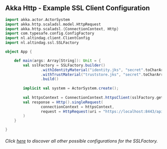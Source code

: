 ## Akka Http - Example SSL Client Configuration

```scala
import akka.actor.ActorSystem
import akka.http.scaladsl.model.HttpRequest
import akka.http.scaladsl.{ConnectionContext, Http}
import com.typesafe.config.ConfigFactory
import nl.altindag.client.ClientConfig
import nl.altindag.ssl.SSLFactory

object App {

    def main(args: Array[String]): Unit = {
        val sslFactory = SSLFactory.builder()
                .withIdentityMaterial("identity.jks", "secret".toCharArray)
                .withTrustMaterial("truststore.jks", "secret".toCharArray)
                .build()
        
        implicit val system = ActorSystem.create();
        
        val httpsContext = ConnectionContext.httpsClient(sslFactory.getSslContext)
        val response = Http().singleRequest(
                connectionContext = httpsContext,
                request = HttpRequest(uri = "https://localhost:8443/api/hello")
        )
    }

}

```
###### Click [here](../usage.html) to discover all other possible configurations for the SSLFactory.